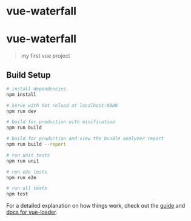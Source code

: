 # vue-waterfall
# vue-waterfall

> my first vue project

## Build Setup

``` bash
# install dependencies
npm install

# serve with hot reload at localhost:8080
npm run dev

# build for production with minification
npm run build

# build for production and view the bundle analyzer report
npm run build --report

# run unit tests
npm run unit

# run e2e tests
npm run e2e

# run all tests
npm test
```

For a detailed explanation on how things work, check out the [guide](http://vuejs-templates.github.io/webpack/) and [docs for vue-loader](http://vuejs.github.io/vue-loader).


<!-- vue 项目搭建
1.安装node.js
2.搭建vue的开发环境，安装vue的脚手架工具，官方命令行工具     npm install —global vue-cli
3.创建项目
vue init webpack  项目名称
cd 项目
npm install /  cnpm install
npm run dev

使用stylue编译css，报错未找到stylus 包，依次执行
npm install stylus
npm install stylus-loader css-loader style-loader --save-dev
-->
